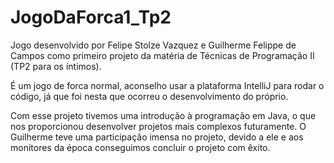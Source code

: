 # JogoDaForca1_Tp2

Jogo desenvolvido por Felipe Stolze Vazquez e Guilherme Felippe de Campos como primeiro projeto da matéria de Técnicas de Programação II (TP2 para os íntimos).

É um jogo de forca normal, aconselho usar a plataforma IntelliJ para rodar o código, já que foi nesta que ocorreu o desenvolvimento do próprio. 

Com esse projeto tivemos uma introdução à programação em Java, o que nos proporcionou desenvolver projetos mais complexos futuramente. O Guilherme teve uma participação imensa no projeto, devido a ele e aos monitores da época conseguimos concluir o projeto com êxito. 
